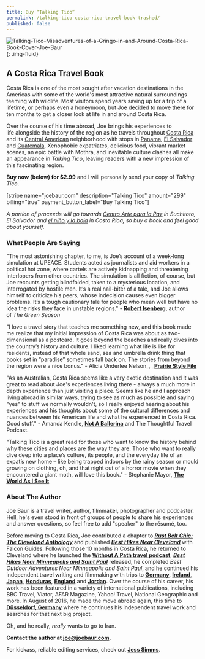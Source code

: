 ```yaml
---
title: Buy “Talking Tico”
permalink: /talking-tico-costa-rica-travel-book-trashed/
published: false
---
```


![Talking-Tico-Misadventures-of-a-Gringo-in-and-Around-Costa-Rica-Book-Cover-Joe-Baur](https://joebaur.com/wp-content/uploads/2015/12/Talking-Tico-Misadventures-of-a-Gringo-in-and-Around-Costa-Rica-Book-Cover-Joe-Baur.jpg){: .img-fluid}

## A Costa Rica Travel Book

Costa Rica is one of the most sought after vacation destinations in the Americas with some of the world's most attractive natural surroundings teeming with wildlife. Most visitors spend years saving up for a trip of a lifetime, or perhaps even a honeymoon, but Joe decided to move there for ten months to get a closer look at life in and around Costa Rica.

Over the course of his time abroad, Joe brings his experiences to life alongside the history of the region as he travels throughout [Costa Rica](https://joebaur.com/category/travel/international/central-america/costa-rica/) and its [Central American](https://withoutapath.com/category/travel/international/central-america/) neighborhood with stops in [Panama](https://joebaur.com/category/travel/international/central-america/panama/), [El Salvador](https://joebaur.com/category/travel/international/central-america/el-salvador/) and [Guatemala](https://joebaur.com/category/travel/international/central-america/guatemala/). Xenophobic expatriates, delicious food, vibrant market scenes, an epic battle with Mothra, and inevitable culture clashes all make an appearance in _Talking Tico_, leaving readers with a new impression of this fascinating region.

**Buy now (below) for $2.99** and I will personally send your copy of _Talking Tico_.

[stripe name="joebaur.com" description="Talking Tico" amount="299" billing="true" payment_button_label="Buy Talking Tico"]

_A portion of proceeds will go towards [Centro Arte para la Paz](http://capsuchitoto.org/) in Suchitoto, El Salvador and [el niño y la bola](http://elninoylabolacr.org/) in Costa Rica, so buy a book and feel good about yourself._

### What People Are Saying

"The most astonishing chapter, to me, is Joe’s account of a week-long simulation at UPEACE. Students acted as journalists and aid workers in a political hot zone, where cartels are actively kidnapping and threatening interlopers from other countries. The simulation is all fiction, of course, but Joe recounts getting blindfolded, taken to a mysterious location, and interrogated by hostile men. It’s a real nail-biter of a tale, and Joe allows himself to criticize his peers, whose indecision causes even bigger problems. It’s a tough cautionary tale for people who mean well but have no idea the risks they face in unstable regions." - [**Robert Isenberg**](https://robertisenberg.net/2016/12/12/books-by-people-i-know-talking-tico/), author of _The Green Season_

"I love a travel story that teaches me something new, and this book made me realize that my initial impression of Costa Rica was about as two-dimensional as a postcard. It goes beyond the beaches and really dives into the country’s history and culture. I liked learning what life is like for residents, instead of that whole sand, sea and umbrella drink thing that books set in “paradise” sometimes fall back on. The stories from beyond the region were a nice bonus." - Alicia Underlee Nelson_, _[**Prairie Style File**](http://prairiestylefile.com/)

"As an Australian, Costa Rica seems like a very exotic destination and it was great to read about Joe's experiences living there - always a much more in depth experience than just visiting a place. Seems like he and I approach living abroad in similar ways, trying to see as much as possible and saying "yes" to stuff we normally wouldn't, so I really enjoyed hearing about his experiences and his thoughts about some of the cultural differences and nuances between his American life and what he experienced in Costa Rica. Good stuff." - Amanda Kendle, [**Not A Ballerina**](http://www.notaballerina.com/2016/12/christmas-travels-37-thoughtful-travel-podcast.html) and The Thoughtful Travel Podcast.

"Talking Tico is a great read for those who want to know the history behind why these cities and places are the way they are. Those who want to really dive deep into a place’s culture, its people, and the everyday life of an expat’s new home – like being trapped indoors by the rainy season or mould growing on clothing, oh, and that night out of a horror movie when they encountered a giant moth, will love this book." - Stephanie Mayor, [**The World As I See It**](http://ladystravelblog.com/2017/02/27/talking-tico-book-review)

### About The Author

Joe Baur is a travel writer, author, filmmaker, photographer and podcaster. Hell, he's even stood in front of groups of people to share his experiences and answer questions, so feel free to add "speaker" to the résumé, too.

Before moving to Costa Rica, Joe contributed a chapter to [_**Rust Belt Chic: The Cleveland Anthology**_](http://beltmag.com/cleveland-anthology/) and published [_**Best Hikes Near Cleveland**_](https://www.amazon.com/Best-Hikes-Near-Cleveland/dp/0762791594/ref=sr_1_1?ie=UTF8&qid=1476024688&sr=8-1&keywords=best+hikes+near+cleveland) with Falcon Guides. Following those 10 months in Costa Rica, he returned to Cleveland where he launched the [**Without A Path travel podcast**](https://itunes.apple.com/us/podcast/without-a-path/id1037475413?l=es&mt=2), _[**Best Hikes Near Minneapolis and Saint Paul**](https://www.amazon.com/Best-Hikes-Near-Minneapolis-Saint/dp/1493023268/ref=sr_1_1?ie=UTF8&qid=1476024729&sr=8-1&keywords=best+hikes+near+minneapolis)_ released, he completed _Best Outdoor Adventures Near Minneapolis and Saint Paul_, and he continued his independent travel writing and filmmaking with trips to [**Germany**](https://joebaur.com/category/travel/international/europe/germany/), [**Ireland**](https://joebaur.com/category/travel/international/europe/ireland/), [**Japan**](https://joebaur.com/category/travel/international/asia/japan/), [**Honduras**](https://joebaur.com/category/travel/international/central-america/honduras/), [**England**](https://joebaur.com/category/travel/international/europe/england/) and [**Jordan**](https://joebaur.com/category/travel/international/middle-east/jordan/). Over the course of his career, his work has been featured in a variety of international publications, including BBC Travel, Viator, AFAR Magazine, Yahoo! Travel, National Geographic and more. In August of 2016, he made the move abroad again, this time to [**Düsseldorf, Germany**](https://joebaur.com/2016/08/11/moving-to-germany/) where he continues his independent travel work and searches for that next big project.

Oh, and he really, _really_ wants to go to Iran.

**Contact the author at joe@joebaur.com.**

For kickass, reliable editing services, check out [**Jess Simms**](https://drunkenjester.wordpress.com/).